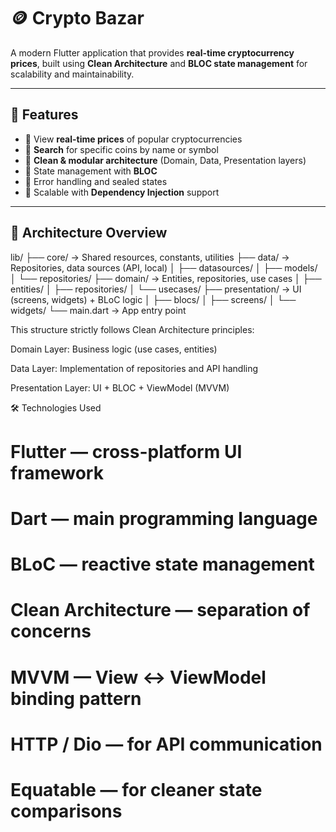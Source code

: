 # 🪙 Crypto Bazar

A modern Flutter application that provides **real-time cryptocurrency prices**, built using **Clean Architecture** and **BLOC state management** for scalability and maintainability.

---

## 🚀 Features

- 🔹 View **real-time prices** of popular cryptocurrencies  
- 🔹 **Search** for specific coins by name or symbol  
- 🔹 **Clean & modular architecture** (Domain, Data, Presentation layers)  
- 🔹 State management with **BLOC**
- 🔹 Error handling and sealed states  
- 🔹 Scalable with **Dependency Injection** support  

---

## 🧩 Architecture Overview

lib/
 ├── core/                  → Shared resources, constants, utilities
 ├── data/                  → Repositories, data sources (API, local)
 │    ├── datasources/
 │    ├── models/
 │    └── repositories/
 ├── domain/                → Entities, repositories, use cases
 │    ├── entities/
 │    ├── repositories/
 │    └── usecases/
 ├── presentation/          → UI (screens, widgets) + BLoC logic
 │    ├── blocs/
 │    ├── screens/
 │    └── widgets/
 └── main.dart              → App entry point

This structure strictly follows Clean Architecture principles:

Domain Layer: Business logic (use cases, entities)

Data Layer: Implementation of repositories and API handling

Presentation Layer: UI + BLOC + ViewModel (MVVM)


🛠️ Technologies Used

# Flutter — cross-platform UI framework

# Dart — main programming language

# BLoC — reactive state management

# Clean Architecture — separation of concerns

# MVVM — View ↔ ViewModel binding pattern

# HTTP / Dio — for API communication

# Equatable — for cleaner state comparisons
